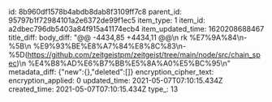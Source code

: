 id: 8b960df1578b4abdb8dab8f3109ff7c8
parent_id: 95797b1f72984101a2e6372de99f1ec5
item_type: 1
item_id: a2dbec796db5403a84f915a41174ecb4
item_updated_time: 1620208688467
title_diff: 
body_diff: "@@ -4434,85 +4434,11 @@\\n rk %E7%9A%84\\n-%5B\\n %E9%93%BE%E8%A7%84%E8%8C%83\\n-%5D(https://github.com/zeitgeistpm/zeitgeist/tree/main/node/src/chain_spec)\\n %E4%B8%AD%E6%B7%BB%E5%8A%A0%E5%BC%95\\n"
metadata_diff: {"new":{},"deleted":[]}
encryption_cipher_text: 
encryption_applied: 0
updated_time: 2021-05-07T07:10:15.434Z
created_time: 2021-05-07T07:10:15.434Z
type_: 13